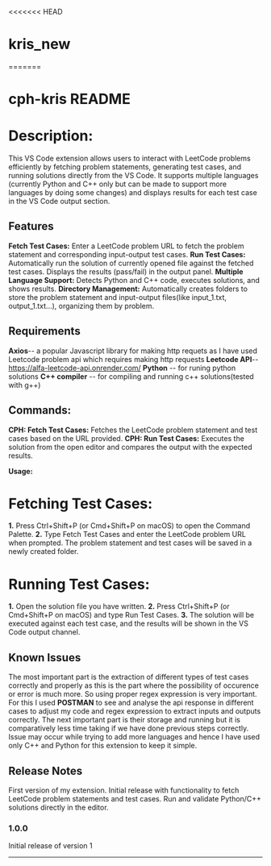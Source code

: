 <<<<<<< HEAD
# kris_new
=======
# cph-kris README
# Description:
This VS Code extension allows users to interact with LeetCode problems efficiently by fetching problem statements, generating test cases, and running solutions directly from the VS Code. It supports multiple languages (currently Python and C++ only but can be made to support more languages by doing some changes) and displays results for each test case in the VS Code output section.

## Features

**Fetch Test Cases:** Enter a LeetCode problem URL to fetch the problem statement and corresponding input-output test cases.
**Run Test Cases:** Automatically run the solution of currently opened file against the fetched test cases. Displays the results (pass/fail) in the output panel.
**Multiple Language Support:** Detects Python and C++ code, executes solutions, and shows results.
**Directory Management:** Automatically creates folders to store the problem statement and input-output files(like input_1.txt, output_1.txt...), organizing them by problem.

## Requirements

**Axios**-- a popular Javascript library for making http requets as I have used Leetcode problem api which requires making http requests
**Leetcode API**-- https://alfa-leetcode-api.onrender.com/
**Python** -- for runing python solutions
**C++ compiler** -- for compiling and running c++ solutions(tested with g++)

## Commands:
**CPH: Fetch Test Cases:** Fetches the LeetCode problem statement and test cases based on the URL provided.
**CPH: Run Test Cases:** Executes the solution from the open editor and compares the output with the expected results.

**Usage:**
# Fetching Test Cases:
**1.** Press Ctrl+Shift+P (or Cmd+Shift+P on macOS) to open the Command Palette.
**2.** Type Fetch Test Cases and enter the LeetCode problem URL when prompted. The problem statement and test cases will be saved in a newly created folder.
# Running Test Cases:
**1.** Open the solution file you have written.
**2.** Press Ctrl+Shift+P (or Cmd+Shift+P on macOS) and type Run Test Cases.
**3.** The solution will be executed against each test case, and the results will be shown in the VS Code output channel.
## Known Issues

The most important part is the extraction of different types of test cases correctly and properly as this is the part where the possibility of occurence or error is much more. So using proper regex expression is very important. For this I used **POSTMAN**  to see and analyse the api response in different cases to adjust my code and regex expression to extract inputs and outputs correctly. The next important part is their storage and running but it is comparatively less time taking if we have done previous steps correctly. Issue may occur while trying to add more languages and hence I have used only C++ and Python for this extension to keep it simple.

## Release Notes

First version of my extension.
Initial release with functionality to fetch LeetCode problem statements and test cases.
Run and validate Python/C++ solutions directly in the editor.

### 1.0.0

Initial release of version 1

---

